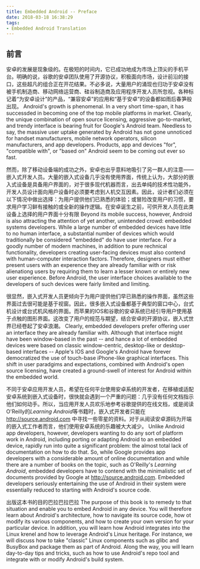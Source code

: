 ```yaml
---
title: Embedded Android -- Preface
date: 2018-03-18 16:38:29
tags: 
- Embedded Android Translation
---
```


## 前言
安卓的发展是现象级的。在极短的时间内，它已成功地成为市场上顶尖的手机平台。明确的说，谷歌的安卓团队使用了开源协议，积极面向市场，设计前沿的接口，这些超凡的组合正在开花结果。不必多说，大量用户的涌现也归功于安卓没有被手机制造商、移动网络运营商、硅谷制造商及应用程序开发人员所忽视。各种标记着“为安卓设计”的产品，“兼容安卓”的应用和“基于安卓”的设备都如雨后春笋般出现。
Android's growth is phenomenal. In a very short time-span, it has successded in becoming one of the top mobile platforms in market. Clearly, the unique combination of open source licensing, aggressive go-to-market, and trendy interface is bearing fruit for Google's Android team. Needless to say, the massive user uptake generated by Android has not gone unnoticed for handset manufacturers, mobile network operators, silicon manufacturers, and app developers. Products, app and devices "for", "compatible with", or "based on" Android seem to be coming out ever so fast.

<!-- more -->

然而，除了移动设备端的成功之外，安卓也出乎意料地吸引了另一群人的注意——嵌入式开发人员。大量的嵌入式设备几乎没有使用界面，传统上认为，大部分的嵌入式设备是具备用户界面的，对于很多现代机器而言，出去单纯的技术性功能外，开发人员设计面向用户设备时必须要考虑到人机交互因素。因此，设计者们必须在以下情况中做出选择：为用户提供他们已熟悉的体验；或冒险改变用户的习惯，要求用户学习鲜有接触的或全新的操作逻辑。在安卓诞生之前，可供开发人员在此类设备上选择的用户界面十分有限
Beyond its mobile success, however, Android is also attracting the attention of yet another, unintended crowd: embedded systems developers. While a large number of embedded devices have little to no human interface, a substantial number of devices which would traditionally be considered "embedded" do have user interface. For a goodly number of modern machines, in addition to pure rechnical functionality, developers creating user-facing devices must also contend with human-computer interaction factors. Therefore, designers must either present users with an experence they are already familiar with or risk alienationg users by requiring them to learn a lesser known or entirely new user experience. Before Android, the user interface choices available to the developers of such devices were fairly limited and limiting.

很显然，嵌入式开发人员更倾向于为用户提供他们早已熟悉的操作界面，虽然这些界面过去很可能是基于视窗。因此，很多嵌入式设备都基于典型的窗口中心，台式机设计或台式机风格的界面。而苹果的IOS和谷歌的安卓系统已经引导用户使用基于点触的图形界面。这改变了用户的规范与期望，结合安卓的开源协议，嵌入式世界已经卷起了安卓浪潮。
Clearly, embedded developers prefer offering user an interface they are already familiar with. Although that interface might have been window-based in the  past -- and hance a lot of embedded devices were based on classic window-centric, desktop-like or desktop-based interfaces --  Apple's IOS and Google's Android have forever democratized the use of touch-base iPhone-like graphical interfaces. This shift in user paradgims and expectations, combined with Android's open source licensing, have created a ground-swell of interest for Android within the embedded world.

不同于安卓应用开发人员，希望在任何平台使用安卓系统的开发者，在移植或适配安卓系统到嵌入式设备时，很快就会遇到一个严重的问题：几乎没有任何文档指示他们如何动手。所以，当应用开发人员欢乐地参考谷歌提供的在线文档，或是阅读O'Reilly的*Learning Android*等书籍时，嵌入式开发者只能在 http://source.android.com 中寻找一些零星的资料。对于从阅读安卓源码为开端的嵌入式工作者而言，他们使用安卓系统的乐趣被大大减少。
Unlike Android app developers, however, developers wanting to do any sort of platform work in Android, including porting or adapting Android to an embedded device, rapidly run into quite a significant problem: the almost total lack of documentation on how to do that. So, while Google provides app developers with a considerable amount of online documentation and while there are a number of books on the topic, such as O'Reilly's *Learning Android*, embedded developers have to contend with the minimalistic set of documents provided by Google at http://source.android.com. Embedded developers seriously entertaining the use of Android in their system were essentially reduced to starting with Android's source code.

出版这本书的目的巴拉巴拉巴拉
The purpose of this book is to remedy to that situation and enable you to embed Android in any device. You will therefore learn about Android's architecture, how to navigate its source code, how ot modify its various components, and how to create your own version for your particular device. In addition, you will learn how Android integrates into the Linux krenel and how to leverage Android's Linux heritage. For instance, we will discuss how to take "classic" Linux components such as glibc and BusyBox and package them as part of Android. Along the way, you will learn day-to-day tips and tricks, such as how to use Android's repo tool and integrate with or modify Android's build system.